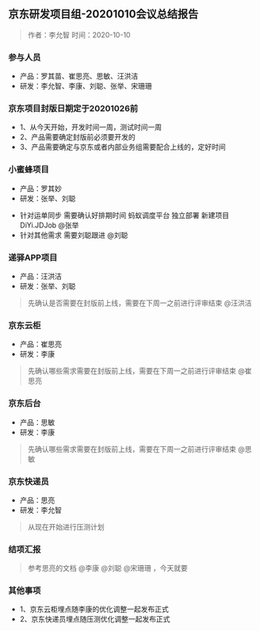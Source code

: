 ## 京东研发项目组-20201010会议总结报告
> 作者：李允智
> 时间：2020-10-10

### 参与人员
- 产品：罗其苗、崔思亮、思敏、汪洪洁
- 研发：李允智、李康、刘聪、张举、宋珊珊

### 京东项目封版日期定于20201026前
- 1、从今天开始，开发时间一周，测试时间一周
- 2、产品需要确定封版前必须要开发的
- 3、产品需要确定与京东或者内部业务组需要配合上线的，定好时间

### 小蜜蜂项目
- 产品：罗其妙
- 研发：张举、刘聪

>
- 针对运单同步 需要确认好排期时间 蚂蚁调度平台 独立部署 新建项目DiYi.JDJob  @张举 
- 针对其他需求 需要刘聪跟进 @刘聪 

### 递驿APP项目
- 产品：汪洪洁
- 研发：张举、刘聪

> 先确认是否需要在封版前上线，需要在下周一之前进行评审结束 @汪洪洁

### 京东云柜
- 产品：崔思亮
- 研发：李康

> 先确认哪些需求需要在封版前上线，需要在下周一之前进行评审结束 @崔思亮

### 京东后台
- 产品：思敏
- 研发：李康

> 先确认哪些需求需要在封版前上线，需要在下周一之前进行评审结束 @思敏

### 京东快递员
- 产品：思亮
- 研发：李允智  

> 从现在开始进行压测计划

### 结项汇报

> 参考思亮的文档 @李康 @刘聪 @宋珊珊 ，今天就要

### 其他事项

- 1、京东云柜埋点随李康的优化调整一起发布正式
- 2、京东快递员埋点随压测优化调整一起发布正式
